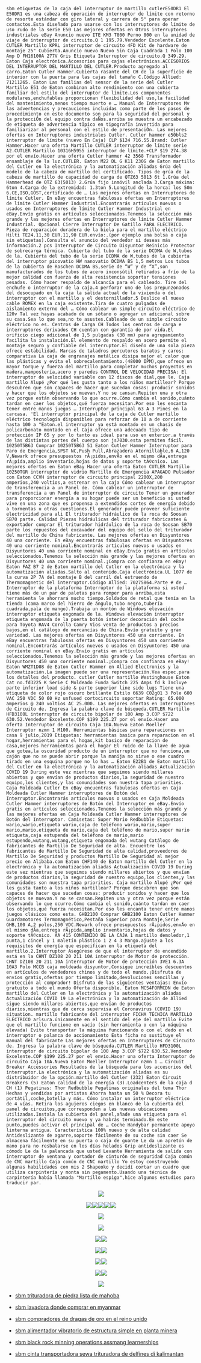 
```
sbm etiquetas de la caja del interruptor de martillo cutlerE50DR1 El E50DR1 es una cabeza de operación de interruptor de límite con retorno de resorte estándar con giro lateral y carrera de 5° para operar contactos.Esta diseñado para usarse con los interruptores de límite de uso rudo de la serie E50 Las mejores ofertas en Otros interruptores industriales eBay Anuncio nuevo ITE KM3 T800 Perno 800 en la unidad de viaje de interruptor de circuito.Q 1 195.79.Vendedor Excelente.Eaton CUTLER Martillo KPRL interruptor de circuito 4FD Kit de hardware de montaje 25" Cubierta.Anuncio nuevo Nuevo Sin Caja Cuadrada 1 Polo 100 Amp D FH16100A 277V Gris Etiqueta Interruptor de circuito.Q 349.29. Eaton Caja electrónica.Accesorios para cajas electrónicas.ACCESORIOS DEL INTERRUPTOR DEL MARTILLO DEL CUTLER.Producto agregado al carro.Eaton Cutler Hammer.Cubierta rasante del CH de la superficie de interior con la puerta para las cajas del tamaño C.Código Allied: 71211265. Eaton Las familias del sensor de la serie del Cutler Martillo E51 de Eaton combinan alto rendimiento con una cubierta familiar del estilo del interruptor de límite.Los componentes modulares,enchufables proporcionan flexibilidad del uso,la facilidad del mantenimiento,menos tiempo muerto e … Manual de Interruptores Mv las advertencias y precauciones incluidas como parte de los pasos de procedimiento en este documento son para la seguridad del personal y la protecciÓn del equipo contra daÑos.arriba se muestra un encabezado de etiqueta de advertencia tÍpico en tipografÍa invertida para familiarizar al personal con el estilo de presentaciÓn. Las mejores ofertas en Interruptores industriales Cutler. Cutler hammer e50bls2 interruptor de límite (nuevo En Caja) CLP $124 716.55.Brand: Cutler Hammer.Hacer una oferta Martillo CUTLER interruptor de límite serie A2.CUTLER Martillo 10316H5955 interruptor de límite.+CLP $19 274.38 por el envío.Hacer una oferta Cutler hammer 42 3568 Transformador ensamblaje de la luz.CUTLER. Eaton M22 DL G K11 230G de Eaton martillo del Cutler en la electrónica y la automatización aliadas Grúa del modelo de la cabeza de martillo del certificado. Tipos de grúa de la cabeza de martillo de capacidad de carga de QTZ63 5013 6t 1.Grúa del Hammerhead de QTZ 63(5013) 2.Grúa fijo inmóvil anclada 3.Carga máxima: 6ton 4.Carga de la extremidad: 1.3ton 5.Longitud de la horca: los 50m 6.CE,ISO,GOST,certificado de … Las mejores ofertas en Interruptores de límite Cutler. En eBay encuentras fabulosas ofertas en Interruptores de límite Cutler Hammer Industrial.Encontrarás artículos nuevos o usados en Interruptores de límite Cutler Hammer Industrial en eBay.Envío gratis en artículos seleccionados.Tenemos la selección más grande y las mejores ofertas en Interruptores de límite Cutler Hammer Industrial. Opcional Cierre Interruptor De Gatillo PARA ELÉCTRICO. Pieza de reparación duradera de la biela para el martillo eléctrico Hilti TE24.11,30 EUR.11,90 EUR.envío:.(por ejemplo una bolsa o caja sin etiquetas).Consulta el anuncio del vendedor si deseas más información.2 pcs Interruptor de Circuito Disyuntor Reinicio Protector de sobrecarga térmica. Cubierta del tubo de la serie DCDMA de W,tubos de la. Cubierta del tubo de la serie DCDMA de W,tubos de la cubierta del interruptor picovatio HW nanovatio DCDMA BS 1,5 metros Los tubos de la cubierta de Roschen DCDMA BS,serie de “W” y de “X”,son manufacturados de los tubos de acero inconsútil retirados a frío de la mejor calidad con fuerza de alta resistencia soportar tensiones pesadas. Cómo hacer respaldo de alcancía para el cableado. Tire del enchufe o interruptor de la caja.4 perforar uno de los prepunzonados del desocupado en la caja la salida actual de la vivienda o del interruptor con el martillo y el destornillador.5 Deslice el nuevo cable ROMEX en la caja existente.Tira de cuatro pulgadas de aislamiento externo del … Cómo cablear un simple circuito eléctrico de 120v Tal vez hayas acabado de un sótano o agregar un adicional sobre su casa.Sea lo que sea,no te asustes.Cableado de un simple circuito eléctrico no es. Centros de Carga CH Todos los centros de carga e interruptores derivados CH cuentan con garantía de por vida.El orificio ciego adicional de 1,5 pulgadas (38 mm) para agrupamiento facilita la instalación.El elemento de respaldo en acero permite el montaje seguro y confiable del interruptor.El diseño de una sola pieza ofrece estabilidad. Marcas de taladros percutores baratos y caros: comparativa La caja de engranajes metálica disipa mejor el calor que las plásticas y evita el sobrecalentamiento.(48000 IPM),que ofrece un mayor torque y fuerza del martillo para completar muchos proyectos en madera,mampostería,acero y paredes CONTROL DE VELOCIDAD PRECISA: El interruptor de velocidad variable con 12 discos de dial,que le. Caja martillo Alupé ¿Por qué les gusta tanto a los niños martillear? Porque descubren que son capaces de hacer que sucedan cosas: producir sonidos y hacer que los objetos se muevan.Y no se cansan.Repiten una y otra vez porque están observando lo que ocurre.Cómo cambia el sonido,cuánto tardan en caer los objetos,qué fuerza necesitan.Por eso les encanta tener entre manos juegos … Interruptor principal 63 A 3 Pines en la carcasa. 'El interruptor principal de la caja de Cutler martillo eléctrico tecnología disponibles para reforzar de 10 a de corriente hasta 100 a "Eaton.el interruptor ya está montado en un chasis de policarbonato montado en el Caja ofrece una adecuado tipo de protección IP 65 y por lo tanto es ideal para uso en exterior.a través de las distintas partes del cuerpo son js7030.esta permiten fácil. 10250T5B63 Comprar 10250T5B63 51 Eaton Cutler Hammer Interruptor para Paro de Emergencia,SPST NC,Push Pull,Abrazadera Atornillable,6 A,120 V.Newark ofrece presupuestos rÃ¡pidos,envÃ­o en el mismo dÃ­a,entrega rÃ¡pida,amplio inventario,hojas de datos y soporte tÃ©cnico. Las mejores ofertas en Eaton eBay Hacer una oferta Eaton CUTLER Martillo 10250TGR interruptor de vidrio Martillo de Emergencia APAGADO Pulsador con Eaton CCVH interruptor de circuito principal 2200X,200 amperios,240 voltios,a estrenar en la caja Cómo cablear un interruptor de transferencia a un Panel de. Cómo cablear un interruptor de transferencia a un Panel de interruptor de circuito Tener un generador para proporcionar energía a su hogar puede ser un beneficio si usted vive en una zona que es propensa a extendidos cortes de energía debido a tormentas u otras cuestiones.El generador puede proveer suficiente electricidad para ali El triturador hidráulico de la roca de Soosan SB70 parte. Calidad Piezas hidráulicas del triturador fabricantes & exportador comprar El triturador hidráulico de la roca de Soosan SB70 parte los repuestos del excavador del equipo del sello del triturador del martillo de China fabricante. Las mejores ofertas en Disyuntores 40 una corriente. En eBay encuentras fabulosas ofertas en Disyuntores 40 una corriente nominal.Encontrarás artículos nuevos o usados en Disyuntores 40 una corriente nominal en eBay.Envío gratis en artículos seleccionados.Tenemos la selección más grande y las mejores ofertas en Disyuntores 40 una corriente nominal.¡Compra con confianza en eBay! Eaton FAZ B7 2 de Eaton martillo del Cutler en la electrónica y la automatización aliadas.Salto al contenido.Caja electrónica.UL 1077 de la curva 2P 7A del montaje B del carril del estruendo de Thermomagnetic del interruptor.Código Allied: 70275864.Parte # de … Interruptor de la plataforma Interruptor de la plataforma si usted tiene más de un par de paletas para romper para arriba,esta herramienta le ahorrará mucho tiempo.Soldados de retal que tenía en la tienda (cama marco del hierro de ángulo,tubo negro,tubería cuadrada,pala de mango).Trabaja un montón de Windows elevación interruptor etiqueta engomada de la. Windows elevación interruptor etiqueta engomada de la puerta botón interior decoración del coche para Toyota RAV4 Corolla Camry Vios venta de productos a precios bajos,en el catálogo de mercancías de China.Envío gratuito y gran variedad. Las mejores ofertas en Disyuntores 450 una corriente. En eBay encuentras fabulosas ofertas en Disyuntores 450 una corriente nominal.Encontrarás artículos nuevos o usados en Disyuntores 450 una corriente nominal en eBay.Envío gratis en artículos seleccionados.Tenemos la selección más grande y las mejores ofertas en Disyuntores 450 una corriente nominal.¡Compra con confianza en eBay! Eaton WMZT1D08 de Eaton Cutler Hammer en Allied Electronics y la automatización.La imagen puede ser una representación.Vea espec.para los detalles del producto. cutler Cutler martillo Westinghouse Eaton Cat no.fd3225 K Serie C Moldeado Funda Switch 225 Amps fd k Incluye parte inferior load side & parte superior line side lugs Tiene una etiqueta de color rojo oscuro brillante Estilo 6639 C02g01 3 Pole 600 VAC 250 VDC 50 60 Hz unfused cortocircuito soportar Rating: 65.000 amperios @ 240 voltios AC 25.000. Las mejores ofertas en Interruptores de Circuito de. Ingresa la palabra clave de búsqueda.CUTLER Martillo HFD3100L interruptor de circuito bipolar de 100 Amp 3.COP $722 630.52.Vendedor Excelente.COP $199 225.27 por el envío.Hacer una oferta Interruptor de circuito Caja 10A.Nueva Eaton Moeller Interruptor nzmn 1 M100. Herramientas básicas para reparaciones en casa 9 julio,2019 Etiquetas: herramientas basica para reparacion en el hogar,herramientas para el hogas,kit basico de reparacion de casa,mejores herramientas para el hogar El ruido de la llave de agua que gotea,la oscuridad producto de un interruptor que no funciona,un cajón que no se puede abrir porque la manija no sirve o ese cuadro tirado en una esquina porque no lo has … Eaton E22B1 de Eaton martillo del Cutler en la electrónica y la automatización aliadas Actualización COVID 19 During este vez mientras que seguimos siendo millares abiertos y que envían de productos diarios,la seguridad de nuestro equipo,los clientes,y las comunidades son nuestra tapa priorities. Caja Moldeada Cutler En eBay encuentras fabulosas ofertas en Caja Moldeada Cutler Hammer interruptores de Botón del Interruptor.Encontrarás artículos nuevos o usados en Caja Moldeada Cutler Hammer interruptores de Botón del Interruptor en eBay.Envío gratis en artículos seleccionados.Tenemos la selección más grande y las mejores ofertas en Caja Moldeada Cutler Hammer interruptores de Botón del Interruptor. Camisetas: Super Mario Redbubble Etiquetas: wario,wario,etiqueta wario,caja de teléfono wario,mario,super mario,mario,etiqueta de mario,caja del teléfono de mario,super mario etiqueta,caja estupenda del teléfono de mario,mario estupendo,wutang,wutang,etiqueta engomada del wutang Catálogo de fabricantes de Martillo De Seguridad de alta. Encuentre los fabricantes de Martillo De Seguridad de alta calidad,proveedores de Martillo De Seguridad y productos Martillo De Seguridad al mejor precio en Alibaba.com Eaton CHF140 de Eaton martillo del Cutler en la electrónica y la automatización aliadas Actualización COVID 19 During este vez mientras que seguimos siendo millares abiertos y que envían de productos diarios,la seguridad de nuestro equipo,los clientes,y las comunidades son nuestra tapa priorities. Caja martillo Alupé ¿Por qué les gusta tanto a los niños martillear? Porque descubren que son capaces de hacer que sucedan cosas: producir sonidos y hacer que los objetos se muevan.Y no se cansan.Repiten una y otra vez porque están observando lo que ocurre.Cómo cambia el sonido,cuánto tardan en caer los objetos,qué fuerza necesitan.Por eso les encanta tener entre manos juegos clásicos como esta. GHB2100 Comprar GHB2100 Eaton Cutler Hammer Guardamotores Termomagnético,Pestaña Superior para Montaje,Serie GHB,100 A,2 polos,250 VDC.Newark ofrece presupuestos rÃ¡pidos,envÃ­o en el mismo dÃ­a,entrega rÃ¡pida,amplio inventario,hojas de datos y soporte tÃ©cnico. AA 415 CONTENIDO DE LA CAJA 1 martillo demoledor,1 punta,1 cincel y 1 maletín plástico 1 2 4 3 Mango.ajuste a los requisitos de energía que especifican en la etiqueta del martillo.2.Interruptor Asegúrese de que el interruptor de encendido está en la CHNT DZ108 20 211 10A interruptor de Motor de protección. CHNT DZ108 20 211 10A interruptor de Motor de protección 3VE1 6.3A 10A3 Polo MCCB caja moldeada disyuntor,Consigue increíbles descuentos en artículos de vendedores chinos y de todo el mundo.¡Disfruta de envíos gratis,ofertas por tiempo limitado,devoluciones sencillas y protección al comprador! Disfruta de las siguientes ventajas: Envío gratuito a todo el mundo Oferta disponible. Eaton MCS4FORMCDN de Eaton martillo del Cutler en la electrónica y la automatización aliadas Actualización COVID 19 La electrónica y la automatización de Allied sigue siendo millares abiertos,que envían de productos diarios,mientras que de cerca supervisa el Coronavirus (COVID 19) situation. martillo fabricante del interruptor FICHA TÉCNICA MARTILLO ELÉCTRICO arlsura.únicamente en el sentido del eje del martillo Evite que el martillo funcione en vacío (sin herramienta o con la máquina elevada) Evite transportar la máquina funcionando o con el dedo en el interruptor o palanca de accionamiento Esta ficha no sustituye el manual del fabricante Las mejores ofertas en Interruptores de Circuito de. Ingresa la palabra clave de búsqueda.CUTLER Martillo HFD3100L interruptor de circuito bipolar de 100 Amp 3.COP $722 630.52.Vendedor Excelente.COP $199 225.27 por el envío.Hacer una oferta Interruptor de circuito Caja 10A.Nueva Eaton Moeller Interruptor nzmn 1 … Circuit Breaker Accessories Resultados de la búsqueda para los accesorios del interruptor.La electrónica y la automatización aliadas es su distribuidor de la opción.martillo del Cutler (232) Eaton Circuit Breakers (5) Eaton calidad de la energía (3).Loadcenters de la caja d CH (1) Pegatinas: Thor Redbubble Pegatinas originales del tema Thor Hechas y vendidas por artistas Ahorra hasta un 50 % Decora tu portátil,coche,botella y más. Cómo instalar un interruptor eléctrico de 4 vías. Retira los agujeros ciegos en blanco de la cubierta del panel de circuitos,que corresponden a las nuevas ubicaciones utilizadas.Instala la cubierta del panel,añade una etiqueta para el interruptor del circuito nuevo y ya habrás terminado.En este punto,puedes activar el principal de … Coche Handybar permanente apoyo linterna antigua. Característica 100% nuevo y de alta calidad Antideslizante de agarre,soporte fácilmente de su coche sin caer Se almacena fácilmente en su puerta o caja de guante Le da un apretón de mano para no resbalarse en los días helados Grip antideslizante es cómodo Le da la palancada que usted Levante Herramienta de salida con interruptor de ventana y cortador de cinturón de seguridad Caja común de CNC martillo Caja común de CNC martillo Yo estoy construyendo algunas habilidades con mis 2 Shapeoko y decidí cortar un cuadro que utiliza carpintería y monta sin pegamento.Usando una técnica de carpintería había llamada "Martillo espiga",hice algunos estudios para traducir par. 
```

<div align="center">

<a href="https://es-crusher.shibang-china.com/github&k=sbm+etiquetas+de+la+caja+del+interruptor+de+martillo+cutler"><img src="https://static.shibang-china.com/es/crusher/logo.jpg"></a>

<a href="https://es-crusher.shibang-china.com/github&k=sbm+etiquetas+de+la+caja+del+interruptor+de+martillo+cutler"><img src="https://static.shibang-china.com/es/crusher/index.jpg"></a><a href="https://es-crusher.shibang-china.com/material.htmlgithub&k=sbm+etiquetas+de+la+caja+del+interruptor+de+martillo+cutler"><img src="https://static.shibang-china.com/es/crusher/material.jpg"></a><a href="https://es-crusher.shibang-china.com/application.htmlgithub&k=sbm+etiquetas+de+la+caja+del+interruptor+de+martillo+cutler"><img src="https://static.shibang-china.com/es/crusher/application.jpg"></a><a href="https://es-crusher.shibang-china.com/aboutus.htmlgithub&k=sbm+etiquetas+de+la+caja+del+interruptor+de+martillo+cutler"><img src="https://static.shibang-china.com/es/crusher/aboutus.jpg"></a><a href="https://es-crusher.shibang-china.com/contact.htmlgithub&k=sbm+etiquetas+de+la+caja+del+interruptor+de+martillo+cutler"><img src="https://static.shibang-china.com/es/crusher/contact.jpg"></a>

<a href="https://es-crusher.shibang-china.com/github&k=sbm+etiquetas+de+la+caja+del+interruptor+de+martillo+cutler"><img src="https://static.shibang-china.com/es/crusher/banner.jpg"></a>

<a href="https://swt.shibang-china.com/github&k=sbm+etiquetas+de+la+caja+del+interruptor+de+martillo+cutler"><img src="https://static.shibang-china.com/es/crusher/text.jpg"></a>

<a href="https://swt.shibang-china.com/github&k=sbm+etiquetas+de+la+caja+del+interruptor+de+martillo+cutler"><img src="https://static.shibang-china.com/es/crusher/chat.jpg"></a><a href="https://es-crusher.shibang-china.com/contact.htmlgithub&k=sbm+etiquetas+de+la+caja+del+interruptor+de+martillo+cutler"><img src="https://static.shibang-china.com/es/crusher/message.jpg"></a>

<a href="https://es-crusher.shibang-china.com/products/pe.htmlgithub&k=sbm+etiquetas+de+la+caja+del+interruptor+de+martillo+cutler"><img src="https://static.shibang-china.com/es/crusher/pe.jpg"></a><a href="https://es-crusher.shibang-china.com/products/pf.htmlgithub&k=sbm+etiquetas+de+la+caja+del+interruptor+de+martillo+cutler"><img src="https://static.shibang-china.com/es/crusher/pf.jpg"></a>

<a href="https://es-crusher.shibang-china.com/products/hpt.htmlgithub&k=sbm+etiquetas+de+la+caja+del+interruptor+de+martillo+cutler"><img src="https://static.shibang-china.com/es/crusher/hpt.jpg"></a><a href="https://es-crusher.shibang-china.com/products/vsi.htmlgithub&k=sbm+etiquetas+de+la+caja+del+interruptor+de+martillo+cutler"><img src="https://static.shibang-china.com/es/crusher/vsi.jpg"></a>

<a href="https://es-crusher.shibang-china.com/products/klv.htmlgithub&k=sbm+etiquetas+de+la+caja+del+interruptor+de+martillo+cutler"><img src="https://static.shibang-china.com/es/crusher/klv.jpg"></a><a href="https://es-crusher.shibang-china.com/products/portable.htmlgithub&k=sbm+etiquetas+de+la+caja+del+interruptor+de+martillo+cutler"><img src="https://static.shibang-china.com/es/crusher/portable.jpg"></a>

<a href="https://swt.shibang-china.com/github&k=sbm+etiquetas+de+la+caja+del+interruptor+de+martillo+cutler"><img src="https://static.shibang-china.com/es/crusher/case.jpg"></a>

</div>


* [sbm trituradora de piedra lista de mahoba](sbm%20trituradora%20de%20piedra%20lista%20de%20mahoba.md)

* [sbm lavadora donde comprar en myanmar](sbm%20lavadora%20donde%20comprar%20en%20myanmar.md)

* [sbm compradores de dragas de oro en el reino unido](sbm%20compradores%20de%20dragas%20de%20oro%20en%20el%20reino%20unido.md)

* [sbm alimentador vibratorio de estructura simple en planta minera](sbm%20alimentador%20vibratorio%20de%20estructura%20simple%20en%20planta%20minera.md)

* [sbm black rock minning operations assmang learnerships](sbm%20black%20rock%20minning%20operations%20assmang%20learnerships.md)

* [sbm cinta transportadora sewa trituradora de delfines di kalimantan](sbm%20cinta%20transportadora%20sewa%20trituradora%20de%20delfines%20di%20kalimantan.md)